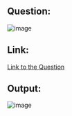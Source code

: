 ## Question:
![image](https://github.com/user-attachments/assets/2db85b12-5142-4d15-af6f-144d3e77bda0)

## Link:
[Link to the Question](https://www.hackerrank.com/challenges/japanese-cities-name/problem?isFullScreen=true)

## Output:
![image](https://github.com/user-attachments/assets/37bb7df8-c508-40e1-94c0-70f0d26447b4)
